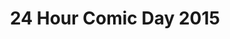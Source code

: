 ---
layout: story
title: 24 Hour Comic Day 2015
image: /assets/24hcd15/24hcdp
imageType: .png
pageNumber: 11
baseurl: /other/24hcd15/24hcd15
numPages: 24
---